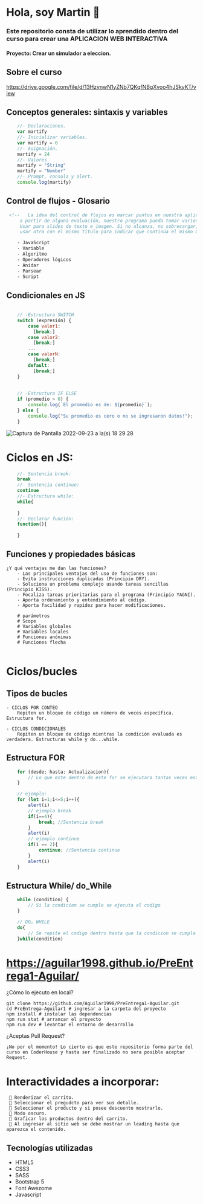 # Hola, soy Martin 👋



### Este repositorio consta de utilizar lo aprendido dentro del curso para crear una APLICACION WEB INTERACTIVA
    
#### Proyecto: Crear un simulador a eleccion.

## Sobre el curso
https://drive.google.com/file/d/13HzynwN1yZNb7QKqfNBgXvoo4hJSkyKT/view


## Conceptos generales: sintaxis y variables

```javascript       
    //- Declaraciones.
    var martify 
    //- Inicializar variables.   
    var martify = 0
    //- Asignación.  
    martify = 24
    //- Valores.     
    martify = "String"
    martify = "Number"
    //- Prompt, consola y alert.     
    console.log(martify)
```

## Control de flujos - Glosario
```HTML
 <!--   La idea del control de flujos es marcar puntos en nuestra aplicación donde,
     a partir de alguna evaluación, nuestro programa pueda tomar varios caminos posibles de acción.
     Usar para slides de texto e imagen. Si no alcanza, no sobrecargar,
     usar otra con el mismo título para indicar que continúa el mismo módulo.-->

    - JavaScript
    - Variable
    - Algoritmo
    - Operadores lógicos
    - Anidar
    - Parsear
    - Script
```
## Condicionales en JS

```JavaScript 
    
    // -Estructura SWITCH
    switch (expresión) {
        case valor1:
          [break;]
        case valor2:
          [break;]
        ...
        case valorN:
          [break;]
        default:
          [break;]
    }
    
    
    // -Estructura IF ELSE 
    if (promedio > 0) {
        console.log(`El promedio es de: ${promedio}`);
    } else {
        console.log("Su promedio es cero o no se ingresaron datos!");
    }
```

![Captura de Pantalla 2022-09-23 a la(s) 18 29 28](https://user-images.githubusercontent.com/89709211/192102125-5a793e84-0ad9-4ac6-9bb4-cd767e6dbe73.png)

# Ciclos en JS:

``` JavaScript 
    //- Sentencia break:
    break
    //- Sentencia continue:
    continue
    //- Estructura while:
    while{
    
    }
    //- Declarar función:
    function(){
    
    }
```
## Funciones y propiedades básicas

```text
¿Y qué ventajas me dan las funciones?
    - Las principales ventajas del uso de funciones son:
    - Evita instrucciones duplicadas (Principio DRY).
    - Soluciona un problema complejo usando tareas sencillas (Principio KISS).
    - Focaliza tareas prioritarias para el programa (Principio YAGNI).
    - Aporta ordenamiento y entendimiento al código.
    - Aporta facilidad y rapidez para hacer modificaciones.

    # parámetros
    # Scope
    # Variables globales
    # Variables locales
    # Funciones anónimas
    # Funciones flecha


```

# Ciclos/bucles

## Tipos de bucles

    - CICLOS POR CONTEO
        Repiten un bloque de código un número de veces específica. Estructura for. 

    - CICLOS CONDICIONALES
        Repiten un bloque de código mientras la condición evaluada es verdadera. Estructuras while y do...while.


## Estructura FOR
```JavaScript
    for (desde; hasta; Actualizacion){
        // Lo que este dentro de este for se ejecutara tantas veces este indicado el ciclo
    }

    // ejemplo:
    for (let i=1;i<=5;i++){
        alert(i)
        // ejemplo break
        if(i==4){
            break; //Sentencia break
        }
        alert(i)
        // ejemplo continue
        if(i == 2){
            continue; //Sentencia continue
        }
        alert(i)
    }

```
## Estructura While/ do_While
```JavaScript
    while (condition) {
        // Si la condicion se cumple se ejecuta el codigo
    }

    // DO… WHILE
    do{
        // Se repite el codigo dentro hasta que la condicion se cumpla
    }while(condition)

```

# https://aguilar1998.github.io/PreEntrega1-Aguilar/

¿Cómo lo ejecuto en local?

    git clone https://github.com/Aguilar1998/PreEntrega1-Aguilar.git
    cd PreEntrega-Aguilar1 # ingresar a la carpeta del proyecto
    npm install # instalar las dependencias
    npm run stat # arrancar el proyecto
    npm run dev # levantar el entorno de desarrollo

¿Aceptas Pull Request?

    ¡No por el momento! Lo cierto es que este repositorio forma parte del curso en CoderHouse y hasta ser finalizado no sera posible aceptar Request. 


# Interactividades a incorporar:
```text
 🔹 Renderizar el carrito.
 🔹 Seleccionar el pregudcto para ver sus detalle.
 🔹 Seleccionar el producto y si posee descuento mostrarlo.
 🔹 Modo oscuro.
 🔹 Graficar los productos dentro del carrito.
 🔹 Al ingresar al sitio web se debe mostrar un leading hasta que aparezca el contenido.
```


## Tecnologías utilizadas

- HTML5
- CSS3
- SASS
- Bootstrap 5 
- Font Awezome
- Javascript


